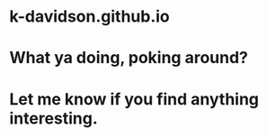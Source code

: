 # k-davidson.github.io
# What ya doing, poking around? 
# Let me know if you find anything interesting.
